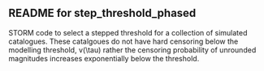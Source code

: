 ## README for step_threshold_phased 

STORM code to select a stepped threshold for a collection of simulated catalogues. 
These catalgoues do not have hard censoring below the modelling threshold, v(\tau)
rather the censoring probability of unrounded magnitudes increases exponentially below the threshold. 
